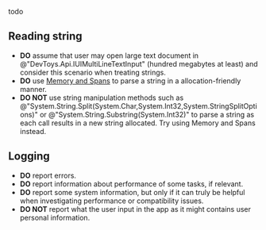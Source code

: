 todo

## Reading string

- **DO** assume that user may open large text document in @"DevToys.Api.IUIMultiLineTextInput" (hundred megabytes at least) and consider this scenario when treating strings.
- **DO** use [Memory and Spans](https://learn.microsoft.com/en-us/dotnet/standard/memory-and-spans/) to parse a string in a allocation-friendly manner.
- **DO NOT** use string manipulation methods such as @"System.String.Split(System.Char,System.Int32,System.StringSplitOptions)" or @"System.String.Substring(System.Int32)" to parse a string as each call results in a new string allocated. Try using Memory and Spans instead.

## Logging

- **DO** report errors.
- **DO** report information about performance of some tasks, if relevant.
- **DO** report some system information, but only if it can truly be helpful when investigating performance or compatibility issues.
- **DO NOT** report what the user input in the app as it might contains user personal information.